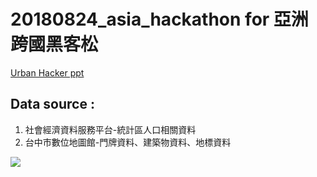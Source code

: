# 20180824_asia_hackathon for 亞洲跨國黑客松

[Urban Hacker ppt ](https://docs.google.com/presentation/d/1YsWNO7KLoT8U8Loar7x4ftyJSbBd955TzjSv1tG3p4Q/edit?usp=sharing)




## Data source : 
1. 社會經濟資料服務平台-統計區人口相關資料
2. 台中市數位地圖館-門牌資料、建築物資料、地標資料

![](https://i.imgur.com/6jUITL8.jpg)
